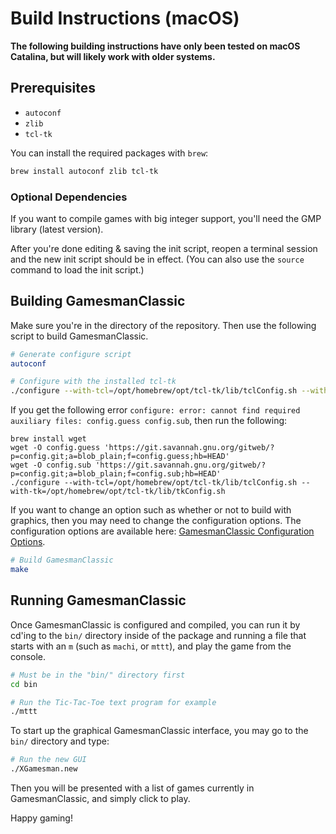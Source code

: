 # Build Instructions (macOS)

**The following building instructions have only been tested on macOS Catalina, but will likely work with older systems.**

## Prerequisites

- `autoconf`
- `zlib`
- `tcl-tk`

You can install the required packages with `brew`:

```bash
brew install autoconf zlib tcl-tk
```

### Optional Dependencies

If you want to compile games with big integer support, you'll need the GMP library (latest version).

After you're done editing & saving the init script, reopen a terminal session and the new init script should be in effect. (You can also use the `source` command to load the init script.)

## Building GamesmanClassic

Make sure you're in the directory of the repository. Then use the following script to build GamesmanClassic.

```bash
# Generate configure script
autoconf

# Configure with the installed tcl-tk
./configure --with-tcl=/opt/homebrew/opt/tcl-tk/lib/tclConfig.sh --with-tk=/opt/homebrew/opt/tcl-tk/lib/tkConfig.sh
```

If you get the following error `configure: error: cannot find required auxiliary files: config.guess config.sub`, then run the following:

```
brew install wget
wget -O config.guess 'https://git.savannah.gnu.org/gitweb/?p=config.git;a=blob_plain;f=config.guess;hb=HEAD'
wget -O config.sub 'https://git.savannah.gnu.org/gitweb/?p=config.git;a=blob_plain;f=config.sub;hb=HEAD'
./configure --with-tcl=/opt/homebrew/opt/tcl-tk/lib/tclConfig.sh --with-tk=/opt/homebrew/opt/tcl-tk/lib/tkConfig.sh
```

If you want to change an option such as whether or not to build with graphics, then you may need to change the configuration options.
The configuration options are available here: [GamesmanClassic Configuration Options](build-configuration-options.md).

```bash
# Build GamesmanClassic
make
```

## Running GamesmanClassic

Once GamesmanClassic is configured and compiled, you can run it by cd'ing to the `bin/` directory inside of the package and running a file that starts with an `m` (such as `machi`, or `mttt`), and play the game from the console.

```bash
# Must be in the "bin/" directory first
cd bin

# Run the Tic-Tac-Toe text program for example
./mttt
```

To start up the graphical GamesmanClassic interface, you may go to the `bin/` directory and type:

```bash
# Run the new GUI
./XGamesman.new
```

Then you will be presented with a list of games currently in GamesmanClassic, and simply click to play.

Happy gaming!

